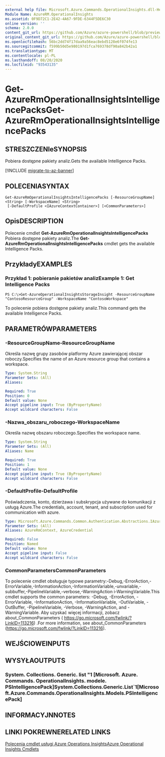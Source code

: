 ```yaml
---
external help file: Microsoft.Azure.Commands.OperationalInsights.dll-Help.xml
Module Name: AzureRM.OperationalInsights
ms.assetid: 0F9D72C1-2E42-4A67-9FDE-6344F5DE6C30
online version: ''
schema: 2.0.0
content_git_url: https://github.com/Azure/azure-powershell/blob/preview/src/ResourceManager/OperationalInsights/Commands.OperationalInsights/help/Get-AzureRmOperationalInsightsIntelligencePacks.md
original_content_git_url: https://github.com/Azure/azure-powershell/blob/preview/src/ResourceManager/OperationalInsights/Commands.OperationalInsights/help/Get-AzureRmOperationalInsightsIntelligencePacks.md
ms.openlocfilehash: 56bc2dd74f17daa9a56eac8ebd5128e6f074fe13
ms.sourcegitcommit: f599b50d5e980197d1fca769378df90a842b42a1
ms.translationtype: MT
ms.contentlocale: pl-PL
ms.lasthandoff: 08/20/2020
ms.locfileid: "93543135"
---
```

# <span data-ttu-id="4116a-101">Get-AzureRmOperationalInsightsIntelligencePacks</span><span class="sxs-lookup"><span data-stu-id="4116a-101">Get-AzureRmOperationalInsightsIntelligencePacks</span></span>

## <span data-ttu-id="4116a-102">STRESZCZENIe</span><span class="sxs-lookup"><span data-stu-id="4116a-102">SYNOPSIS</span></span>
<span data-ttu-id="4116a-103">Pobiera dostępne pakiety analiz.</span><span class="sxs-lookup"><span data-stu-id="4116a-103">Gets the available Intelligence Packs.</span></span>

[!INCLUDE [migrate-to-az-banner](../../includes/migrate-to-az-banner.md)]

## <span data-ttu-id="4116a-104">POLECENIA</span><span class="sxs-lookup"><span data-stu-id="4116a-104">SYNTAX</span></span>

```
Get-AzureRmOperationalInsightsIntelligencePacks [-ResourceGroupName] <String> [-WorkspaceName] <String>
 [-DefaultProfile <IAzureContextContainer>] [<CommonParameters>]
```

## <span data-ttu-id="4116a-105">Opis</span><span class="sxs-lookup"><span data-stu-id="4116a-105">DESCRIPTION</span></span>
<span data-ttu-id="4116a-106">Polecenie cmdlet **Get-AzureRmOperationalInsightsIntelligencePacks** Pobiera dostępne pakiety analiz.</span><span class="sxs-lookup"><span data-stu-id="4116a-106">The **Get-AzureRmOperationalInsightsIntelligencePacks** cmdlet gets the available Intelligence Packs.</span></span>

## <span data-ttu-id="4116a-107">Przykłady</span><span class="sxs-lookup"><span data-stu-id="4116a-107">EXAMPLES</span></span>

### <span data-ttu-id="4116a-108">Przykład 1: pobieranie pakietów analiz</span><span class="sxs-lookup"><span data-stu-id="4116a-108">Example 1: Get Intelligence Packs</span></span>
```
PS C:\>Get-AzureOperationalInsightsStorageInsight -ResourceGroupName "ContosoResourceGroup" -WorkspaceName "ContosoWorkspace"
```

<span data-ttu-id="4116a-109">To polecenie pobiera dostępne pakiety analiz.</span><span class="sxs-lookup"><span data-stu-id="4116a-109">This command gets the available Intelligence Packs.</span></span>

## <span data-ttu-id="4116a-110">PARAMETRÓW</span><span class="sxs-lookup"><span data-stu-id="4116a-110">PARAMETERS</span></span>

### <span data-ttu-id="4116a-111">-ResourceGroupName</span><span class="sxs-lookup"><span data-stu-id="4116a-111">-ResourceGroupName</span></span>
<span data-ttu-id="4116a-112">Określa nazwę grupy zasobów platformy Azure zawierającej obszar roboczy.</span><span class="sxs-lookup"><span data-stu-id="4116a-112">Specifies the name of an Azure resource group that contains a workspace.</span></span>

```yaml
Type: System.String
Parameter Sets: (All)
Aliases: 

Required: True
Position: 0
Default value: None
Accept pipeline input: True (ByPropertyName)
Accept wildcard characters: False
```

### <span data-ttu-id="4116a-113">-Nazwa_obszaru_roboczego</span><span class="sxs-lookup"><span data-stu-id="4116a-113">-WorkspaceName</span></span>
<span data-ttu-id="4116a-114">Określa nazwę obszaru roboczego.</span><span class="sxs-lookup"><span data-stu-id="4116a-114">Specifies the workspace name.</span></span>

```yaml
Type: System.String
Parameter Sets: (All)
Aliases: Name

Required: True
Position: 1
Default value: None
Accept pipeline input: True (ByPropertyName)
Accept wildcard characters: False
```

### <span data-ttu-id="4116a-115">-DefaultProfile</span><span class="sxs-lookup"><span data-stu-id="4116a-115">-DefaultProfile</span></span>
<span data-ttu-id="4116a-116">Poświadczenia, konto, dzierżawa i subskrypcja używane do komunikacji z usługą Azure.</span><span class="sxs-lookup"><span data-stu-id="4116a-116">The credentials, account, tenant, and subscription used for communication with azure.</span></span>

```yaml
Type: Microsoft.Azure.Commands.Common.Authentication.Abstractions.IAzureContextContainer
Parameter Sets: (All)
Aliases: AzureRmContext, AzureCredential

Required: False
Position: Named
Default value: None
Accept pipeline input: False
Accept wildcard characters: False
```

### <span data-ttu-id="4116a-117">CommonParameters</span><span class="sxs-lookup"><span data-stu-id="4116a-117">CommonParameters</span></span>
<span data-ttu-id="4116a-118">To polecenie cmdlet obsługuje typowe parametry:-Debug,-ErrorAction,-ErrorVariable,-InformationAction,-InformationVariable,-unvariable,-subbuffer,-PipelineVariable,-verbose,-WarningAction i-WarningVariable.</span><span class="sxs-lookup"><span data-stu-id="4116a-118">This cmdlet supports the common parameters: -Debug, -ErrorAction, -ErrorVariable, -InformationAction, -InformationVariable, -OutVariable, -OutBuffer, -PipelineVariable, -Verbose, -WarningAction, and -WarningVariable.</span></span> <span data-ttu-id="4116a-119">Aby uzyskać więcej informacji, zobacz about_CommonParameters ( https://go.microsoft.com/fwlink/?LinkID=113216) .</span><span class="sxs-lookup"><span data-stu-id="4116a-119">For more information, see about_CommonParameters (https://go.microsoft.com/fwlink/?LinkID=113216).</span></span>

## <span data-ttu-id="4116a-120">WEJŚCIOWE</span><span class="sxs-lookup"><span data-stu-id="4116a-120">INPUTS</span></span>

## <span data-ttu-id="4116a-121">WYSYŁA</span><span class="sxs-lookup"><span data-stu-id="4116a-121">OUTPUTS</span></span>

### <span data-ttu-id="4116a-122">System. Collections. Generic. list "1 [Microsoft. Azure. Commands. OperationalInsights. modele. PSIntelligencePack]</span><span class="sxs-lookup"><span data-stu-id="4116a-122">System.Collections.Generic.List\`1[Microsoft.Azure.Commands.OperationalInsights.Models.PSIntelligencePack]</span></span>

## <span data-ttu-id="4116a-123">INFORMACYJN</span><span class="sxs-lookup"><span data-stu-id="4116a-123">NOTES</span></span>

## <span data-ttu-id="4116a-124">LINKI POKREWNE</span><span class="sxs-lookup"><span data-stu-id="4116a-124">RELATED LINKS</span></span>

[<span data-ttu-id="4116a-125">Polecenia cmdlet usługi Azure Operations Insights</span><span class="sxs-lookup"><span data-stu-id="4116a-125">Azure Operational Insights Cmdlets</span></span>](./AzureRM.OperationalInsights.md)


